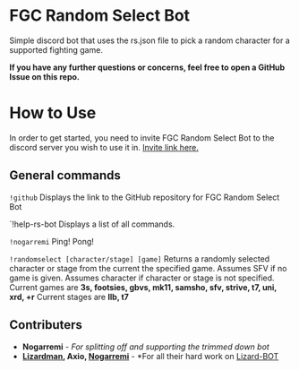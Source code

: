 # FGC Random Select Bot

Simple discord bot that uses the rs.json file to pick a random character for a supported fighting game.

**If you have any further questions or concerns, feel free to open a GitHub Issue on this repo.**

# How to Use

In order to get started, you need to invite FGC Random Select Bot to the discord server you wish to use it in.  [Invite link here.](https://discord.com/api/oauth2/authorize?client_id=1195150675139637248&scope=applications.commands)

## General commands

`!github`
Displays the link to the GitHub repository for FGC Random Select Bot

`!help-rs-bot
Displays a list of all commands.

`!nogarremi`
Ping! Pong!

`!randomselect [character/stage] [game]`
Returns a randomly selected character or stage from the current the specified game. Assumes SFV if no game is given. Assumes character if character or stage is not specified.
Current games are **3s, footsies, gbvs, mk11, samsho, sfv, strive, t7, uni, xrd, +r**
Current stages are **llb, t7**

## Contributers
* **Nogarremi** - *For splitting off and supporting the trimmed down bot*
* **[Lizardman](https://twitter.com/lizardman301), Axio, [Nogarremi](https://twitter.com/Nogarremi)** - *For all their hard work on [Lizard-BOT](https://github.com/lizardman301/lizard-bot-rsf)
